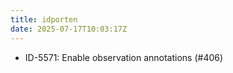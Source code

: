```yaml
---
title: idporten
date: 2025-07-17T10:03:17Z
---
```

- ID-5571: Enable observation annotations (#406)

